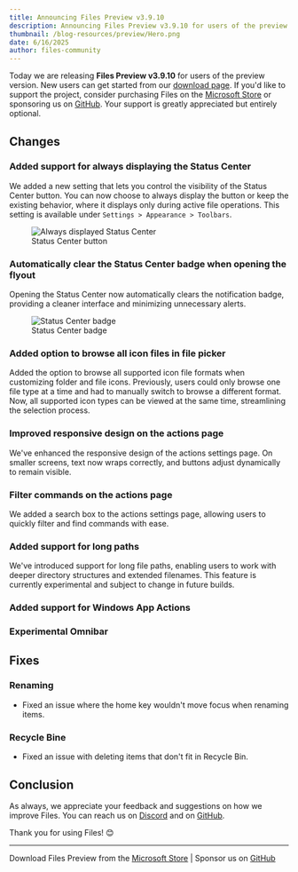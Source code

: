 ```yaml
---
title: Announcing Files Preview v3.9.10
description: Announcing Files Preview v3.9.10 for users of the preview version.
thumbnail: /blog-resources/preview/Hero.png
date: 6/16/2025
author: files-community
---
```


Today we are releasing **Files Preview v3.9.10** for users of the preview version. New users can get started from our [download page](/download/). If you'd like to support the project, consider purchasing Files on the [Microsoft Store](ms-windows-store://pdp/?ProductId=9NSQD9PKV3SS&cid=FilesWebsite) or sponsoring us on [GitHub](https://github.com/sponsors/yaira2). Your support is greatly appreciated but entirely optional.

## Changes

### Added support for always displaying the Status Center

We added a new setting that lets you control the visibility of the Status Center button. You can now choose to always display the button or keep the existing behavior, where it displays only during active file operations. This setting is available under `Settings > Appearance > Toolbars`.

<figure>
    <img src="/blog-resources/v4/StatusCenterButton.png" alt="Always displayed Status Center" />
    <figcaption>Status Center button</figcaption>
</figure>

### Automatically clear the Status Center badge when opening the flyout

Opening the Status Center now automatically clears the notification badge, providing a cleaner interface and minimizing unnecessary alerts.

<figure>
    <img src="/blog-resources/v4/StatusCenterBadge.png" alt="Status Center badge" />
    <figcaption>Status Center badge</figcaption>
</figure>

### Added option to browse all icon files in file picker

Added the option to browse all supported icon file formats when customizing folder and file icons. Previously, users could only browse one file type at a time and had to manually switch to browse a different format. Now, all supported icon types can be viewed at the same time, streamlining the selection process.

### Improved responsive design on the actions page  

We've enhanced the responsive design of the actions settings page. On smaller screens, text now wraps correctly, and buttons adjust dynamically to remain visible.

### Filter commands on the actions page  

We added a search box to the actions settings page, allowing users to quickly filter and find commands with ease.

### Added support for long paths  

We've introduced support for long file paths, enabling users to work with deeper directory structures and extended filenames. This feature is currently experimental and subject to change in future builds.

### Added support for Windows App Actions

### Experimental Omnibar

## Fixes

### Renaming  

- Fixed an issue where the home key wouldn't move focus when renaming items.  

### Recycle Bine  

- Fixed an issue with deleting items that don't fit in Recycle Bin.

## Conclusion

As always, we appreciate your feedback and suggestions on how we improve Files. You can reach us on [Discord](https://discord.gg/files) and on [GitHub](https://github.com/files-community/Files/).

Thank you for using Files! 😊

---

Download Files Preview from the [Microsoft Store](ms-windows-store://pdp/?ProductId=9NSQD9PKV3SS&cid=FilesWebsite) | Sponsor us on [GitHub](https://github.com/sponsors/yaira2/)
